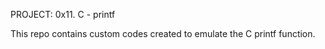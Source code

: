 PROJECT: 0x11. C - printf

This repo contains custom codes created to emulate the C printf function.
